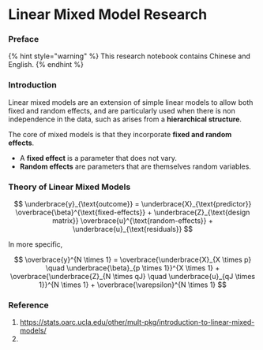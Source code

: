 # Linear Mixed Model Research

### Preface

{% hint style="warning" %}
This research notebook contains Chinese and English.
{% endhint %}

### Introduction

Linear mixed models are an extension of simple linear models to allow both fixed and random effects, and are particularly used when there is non independence in the data, such as arises from a **hierarchical structure**.

The core of mixed models is that they incorporate **fixed and random effects**.

* A **fixed effect** is a parameter that does not vary.
* **Random effects** are parameters that are themselves random variables.

### Theory of Linear Mixed Models

$$
\underbrace{y}_{\text{outcome}} = \underbrace{X}_{\text{predictor}} \overbrace{\beta}^{\text{fixed-effects}} + \underbrace{Z}_{\text{design matrix}} \overbrace{u}^{\text{random-effects}} + \underbrace{u}_{\text{residuals}}
$$

In more specific,

$$
\overbrace{y}^{N \times 1} = \overbrace{\underbrace{X}_{X \times p} \quad \underbrace{\beta}_{p \times 1}}^{X \times 1} + \overbrace{\underbrace{Z}_{N \times qJ} \quad \underbrace{u}_{qJ \times 1}}^{N \times 1} + \overbrace{\varepsilon}^{N \times 1}
$$

### Reference

1. https://stats.oarc.ucla.edu/other/mult-pkg/introduction-to-linear-mixed-models/
2.

